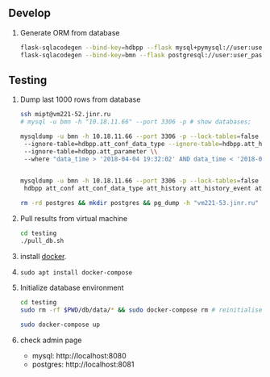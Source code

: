 
## Develop
1. Generate ORM from database
    ```bash
   flask-sqlacodegen --bind-key=hdbpp --flask mysql+pymysql://user:user_pass@localhost/hdbpp > ./server/orm/hdbpp.py
   flask-sqlacodegen --bind-key=bmn --flask postgresql://user:user_pass@localhost/bmn_db > ./server/orm/bmn.py
    ```

## Testing
1. Dump last 1000 rows from database
   ```bash
   ssh mipt@vm221-52.jinr.ru
   # mysql -u bmn -h "10.18.11.66" --port 3306 -p # show databases;

   mysqldump -u bmn -h 10.18.11.66 --port 3306 -p --lock-tables=false --ignore-table=hdbpp.att_conf \\
    --ignore-table=hdbpp.att_conf_data_type --ignore-table=hdbpp.att_history --ignore-table=hdbpp.att_history_event \\
    --ignore-table=hdbpp.att_parameter \\
    --where "data_time > '2018-04-04 19:32:02' AND data_time < '2018-04-04 19:42:36'" hdbpp > mysql/hdbpp_values.sql


   mysqldump -u bmn -h 10.18.11.66 --port 3306 -p --lock-tables=false \\
    hdbpp att_conf att_conf_data_type att_history att_history_event att_parameter > mysql/hdbpp_atts.sql
  
   rm -rd postgres && mkdir postgres && pg_dump -h "vm221-53.jinr.ru" -U db_reader -O -x bmn_db > postgres/bmn_db.sql 
   ```
2. Pull results from virtual machine
   ```bash
   cd testing
   ./pull_db.sh
   ```

1. install [docker](https://docs.docker.com/install/linux/docker-ce/ubuntu/).
2. `sudo apt install docker-compose`
3. Initialize database environment
   ```bash
   cd testing
   sudo rm -rf $PWD/db/data/* && sudo docker-compose rm # reinitialise database

   sudo docker-compose up
   ```
4. check admin page
   - mysql: http://localhost:8080
   - postgres: http://localhost:8081